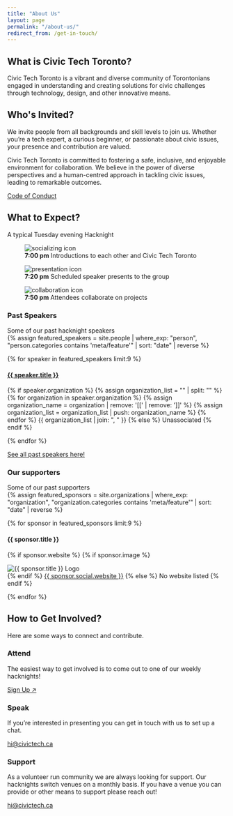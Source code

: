 ```yaml
---
title: "About Us"
layout: page
permalink: "/about-us/"
redirect_from: /get-in-touch/
---
```



<section>
  <h2>What is Civic Tech Toronto?</h2>
  <p>Civic Tech Toronto is a vibrant and diverse community of Torontonians engaged in understanding and creating solutions for civic challenges through technology, design, and other innovative means.</p>
</section>

<section>
  <h2>Who's Invited?</h2>
  <p>We invite people from all backgrounds and skill levels to join us. Whether you’re a tech expert, a curious beginner, or passionate about civic issues, your presence and contribution are valued.</p>
  <p>Civic Tech Toronto is committed to fostering a safe, inclusive, and enjoyable environment for collaboration. We believe in the power of diverse perspectives and a human-centred approach in tackling civic issues, leading to remarkable outcomes.</p>
  <a href="/code-of-conduct" class="secondary">Code of Conduct</a>
</section>


<section>
  <hgroup>
  <h2>What to Expect?</h2>
  <p>A typical Tuesday evening Hacknight</p>
  </hgroup>
  <div class="grid">
    <article>
      <figure class="figure-image">
        <img
          src="{{ site.baseurl }}/assets/images/icon-happy-speech-bubble.png"
          alt="socializing icon"
        />
        <figcaption>
          <strong>7:00 pm</strong> Introductions to each other and Civic Tech Toronto
        </figcaption>
      </figure>
    </article>
    <article>
      <figure class="figure-image">
        <img
          src="{{ site.baseurl }}/assets/images/icon-podium.png"
          alt="presentation icon"
        />
        <figcaption>
          <strong>7:20 pm</strong> Scheduled speaker presents to the group
        </figcaption>
      </figure>
    </article>
    <article>
      <figure class="figure-image">
        <img
          src="{{ site.baseurl }}/assets/images/icon-collaboration.png"
          alt="collaboration icon"
        />
        <figcaption>
          <strong>7:50 pm</strong> Attendees collaborate on projects
        </figcaption>
      </figure>
  </article>
</div>
</section>

<section>
<hgroup>
<h3>Past Speakers</h3>
Some of our past hacknight speakers
</hgroup>

<div class="custom_grid">
  {% assign featured_speakers = site.people | where_exp: "person", "person.categories contains 'meta/feature'" | sort: "date" | reverse %}

  {% for speaker in featured_speakers limit:9 %}
    <hgroup>
      <a href="{{speaker.url}}" alt="{{speark.title}}"><h4>{{ speaker.title }}</h4></a>
      <p>
        {% if speaker.organization %}
          {% assign organization_list = "" | split: "" %}
          {% for organization in speaker.organization %}
            {% assign organization_name = organization | remove: '[[' | remove: ']]' %}
            {% assign organization_list = organization_list | push: organization_name %}
          {% endfor %}
          {{ organization_list | join: ", " }}
        {% else %}
          Unassociated
        {% endif %}
      </p>
    </hgroup>
  {% endfor %}
</div>
<a href="{{ '/speakers' | relative_url }}">See all past speakers here!</a>
</section>

<section>
<hgroup>
<h3>Our supporters</h3>
Some of our past supporters
</hgroup>
<div class="custom_grid">
  {% assign featured_sponsors = site.organizations | where_exp: "organization", "organization.categories contains 'meta/feature'" | sort: "date" | reverse %}

  {% for sponsor in featured_sponsors limit:9 %}
    <div>
      <hgroup>
        <h4>{{ sponsor.title }}</h4>
        <p>
          {% if sponsor.website %}
          {% if sponsor.image %}
            <div class="hacknight-thumbnail">
              <img src="{{ site.baseurl }}/assets/images/organizations/{{ sponsor.image }}" alt="{{ sponsor.title }} Logo" class="hacknight-image">
            </div>
          {% endif %}
            <a href="{{ sponsor.social.website }}">{{ sponsor.social.website }}</a>
          {% else %}
            No website listed
          {% endif %}
        </p>
      </hgroup>
    </div>
  {% endfor %}
</div>
</section>

<section>
  <hgroup>
  <h2>How to Get Involved?</h2>
  <p>Here are some ways to connect and contribute.</p>
  </hgroup>
  <div class="grid">
    <article>
      <h3>Attend</h3>
      <p>The easiest way to get involved is to come out to one of our weekly hacknights!</p>
      <a role="button" href="https://guild.host/civic-tech-toronto/events" target="_blank">Sign Up<span aria-hidden="true">&nbsp;↗</span></a>
    </article>
    <article>
      <h3>Speak</h3>
      <p>If you’re interested in presenting you can get in touch with us to set up a chat.</p>
        <a role="button" href="mailto:hi@civictech.ca">hi@civictech.ca</a>
    </article>
    <article>
      <h3>Support</h3>
      <p>As a volunteer run community we are always looking for support. Our hacknights switch venues on a monthly basis. If you have a venue you can provide or other means to support please reach out!</p>
      <a role="button" href="mailto:hi@civictech.ca">hi@civictech.ca</a>
    </article>
  </div>
</section>